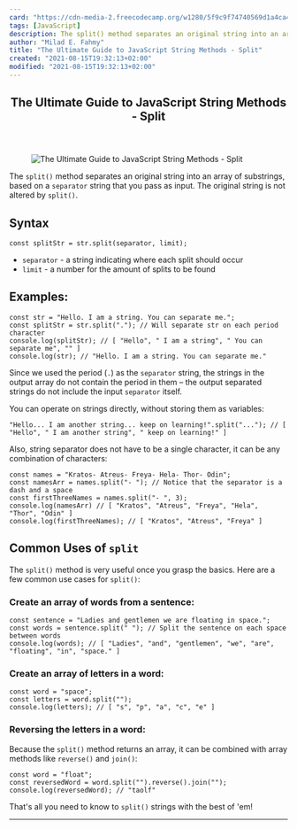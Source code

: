 ```yaml
---
card: "https://cdn-media-2.freecodecamp.org/w1280/5f9c9f74740569d1a4ca42ac.jpg"
tags: [JavaScript]
description: The split() method separates an original string into an array
author: "Milad E. Fahmy"
title: "The Ultimate Guide to JavaScript String Methods - Split"
created: "2021-08-15T19:32:13+02:00"
modified: "2021-08-15T19:32:13+02:00"
---
```

<div class="site-wrapper">
<main id="site-main" class="site-main outer">
<div class="inner">
<article class="post-full post tag-javascript ">
<header class="post-full-header">
<h1 class="post-full-title">The Ultimate Guide to JavaScript String Methods - Split</h1>
</header>
<figure class="post-full-image">
<picture>
<source media="(max-width: 700px)" sizes="1px" srcset="data:image/gif;base64,R0lGODlhAQABAIAAAAAAAP///yH5BAEAAAAALAAAAAABAAEAAAIBRAA7 1w">
<source media="(min-width: 701px)" sizes="(max-width: 800px) 400px,
(max-width: 1170px) 700px,
1400px" srcset="https://cdn-media-2.freecodecamp.org/w1280/5f9c9f74740569d1a4ca42ac.jpg 300w,
https://cdn-media-2.freecodecamp.org/w1280/5f9c9f74740569d1a4ca42ac.jpg 600w,
https://cdn-media-2.freecodecamp.org/w1280/5f9c9f74740569d1a4ca42ac.jpg 1000w,
https://cdn-media-2.freecodecamp.org/w1280/5f9c9f74740569d1a4ca42ac.jpg 2000w">
<img onerror="this.style.display='none'" src="https://cdn-media-2.freecodecamp.org/w1280/5f9c9f74740569d1a4ca42ac.jpg" alt="The Ultimate Guide to JavaScript String Methods - Split">
</picture>
</figure>
<section class="post-full-content">
<div class="post-content medium-migrated-article">
<p>The <code>split()</code> method separates an original string into an array of substrings, based on a <code>separator</code> string that you pass as input. The original string is not altered by <code>split()</code>.</p>
<h2 id="syntax">Syntax</h2><pre><code class="language-js">const splitStr = str.split(separator, limit);</code></pre>
<ul>
<li><code>separator</code> - a string indicating where each split should occur</li>
<li><code>limit</code> - a number for the amount of splits to be found</li>
</ul>
<h2 id="examples-">Examples:</h2><pre><code class="language-js">const str = "Hello. I am a string. You can separate me.";
const splitStr = str.split("."); // Will separate str on each period character
console.log(splitStr); // [ "Hello", " I am a string", " You can separate me", "" ]
console.log(str); // "Hello. I am a string. You can separate me."</code></pre>
<p>Since we used the period (<code>.</code>) as the <code>separator</code> string, the strings in the output array do not contain the period in them – the output separated strings do not include the input <code>separator</code> itself.</p>
<p>You can operate on strings directly, without storing them as variables:</p><pre><code class="language-js">"Hello... I am another string... keep on learning!".split("..."); // [ "Hello", " I am another string", " keep on learning!" ]</code></pre>
<p>Also, string separator does not have to be a single character, it can be any combination of characters:</p><pre><code class="language-js">const names = "Kratos- Atreus- Freya- Hela- Thor- Odin";
const namesArr = names.split("- "); // Notice that the separator is a dash and a space
const firstThreeNames = names.split("- ", 3);
console.log(namesArr) // [ "Kratos", "Atreus", "Freya", "Hela", "Thor", "Odin" ]
console.log(firstThreeNames); // [ "Kratos", "Atreus", "Freya" ]</code></pre>
<h2 id="common-uses-of-split">Common Uses of <code>split</code></h2>
<p>The <code>split()</code> method is very useful once you grasp the basics. Here are a few common use cases for <code>split()</code>:</p>
<h3 id="create-an-array-of-words-from-a-sentence-">Create an array of words from a sentence:</h3><pre><code class="language-js">const sentence = "Ladies and gentlemen we are floating in space.";
const words = sentence.split(" "); // Split the sentence on each space between words
console.log(words); // [ "Ladies", "and", "gentlemen", "we", "are", "floating", "in", "space." ]</code></pre>
<h3 id="create-an-array-of-letters-in-a-word-">Create an array of letters in a word:</h3><pre><code class="language-js">const word = "space";
const letters = word.split("");
console.log(letters); // [ "s", "p", "a", "c", "e" ]</code></pre>
<h3 id="reversing-the-letters-in-a-word-">Reversing the letters in a word:</h3>
<p>Because the <code>split()</code> method returns an array, it can be combined with array methods like <code>reverse()</code> and <code>join()</code>:</p><pre><code class="language-js">const word = "float";
const reversedWord = word.split("").reverse().join("");
console.log(reversedWord); // "taolf"</code></pre>
<p>That's all you need to know to <code>split()</code> strings with the best of 'em!</p>
</div>
<hr>
</section>
</article>
</div>
</main>
</div>
<!-- Google Tag Manager (noscript) -->
<!-- End Google Tag Manager (noscript) -->
